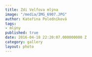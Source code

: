 ```yaml
---
title: Zdi Velfova mlýna
image: "/media/IMG_6907.JPG"
author: Kateřina Poledníková
tags:
- mlýny
published: true
date: 2016-04-18 22:20:07.000000000 Z
category: gallery
layout: photo
---
```

